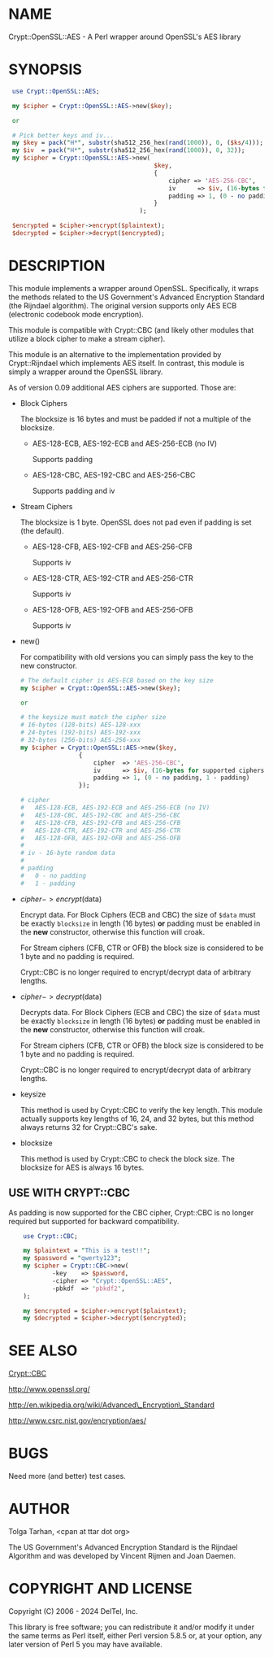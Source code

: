 # NAME

Crypt::OpenSSL::AES - A Perl wrapper around OpenSSL's AES library

# SYNOPSIS

```perl
 use Crypt::OpenSSL::AES;

 my $cipher = Crypt::OpenSSL::AES->new($key);

 or

 # Pick better keys and iv...
 my $key = pack("H*", substr(sha512_256_hex(rand(1000)), 0, ($ks/4)));
 my $iv  = pack("H*", substr(sha512_256_hex(rand(1000)), 0, 32));
 my $cipher = Crypt::OpenSSL::AES->new(
                                        $key,
                                        {
                                            cipher => 'AES-256-CBC',
                                            iv      => $iv, (16-bytes for supported ciphers)
                                            padding => 1, (0 - no padding, 1 - padding)
                                        }
                                    );

 $encrypted = $cipher->encrypt($plaintext);
 $decrypted = $cipher->decrypt($encrypted);
```

# DESCRIPTION

This module implements a wrapper around OpenSSL.  Specifically, it
wraps the methods related to the US Government's Advanced
Encryption Standard (the Rijndael algorithm).  The original version
supports only AES ECB (electronic codebook mode encryption).

This module is compatible with Crypt::CBC (and likely other modules
that utilize a block cipher to make a stream cipher).

This module is an alternative to the implementation provided by
Crypt::Rijndael which implements AES itself. In contrast, this module
is simply a wrapper around the OpenSSL library.

As of version 0.09 additional AES ciphers are supported.  Those are:

- Block Ciphers

    The blocksize is 16 bytes and must be padded if not a multiple of the
    blocksize.

    - AES-128-ECB, AES-192-ECB and AES-256-ECB (no IV)

        Supports padding

    - AES-128-CBC, AES-192-CBC and AES-256-CBC

        Supports padding and iv

- Stream Ciphers

    The blocksize is 1 byte. OpenSSL does not pad even if padding
    is set (the default).

    - AES-128-CFB, AES-192-CFB and AES-256-CFB

        Supports iv

    - AES-128-CTR, AES-192-CTR and AES-256-CTR

        Supports iv

    - AES-128-OFB, AES-192-OFB and AES-256-OFB

        Supports iv

- new()

    For compatibility with old versions you can simply pass the key to the
    new constructor.

    ```perl
    # The default cipher is AES-ECB based on the key size
    my $cipher = Crypt::OpenSSL::AES->new($key);

    or

    # the keysize must match the cipher size
    # 16-bytes (128-bits) AES-128-xxx
    # 24-bytes (192-bits) AES-192-xxx
    # 32-bytes (256-bits) AES-256-xxx
    my $cipher = Crypt::OpenSSL::AES->new($key,
                    {
                        cipher  => 'AES-256-CBC',
                        iv      => $iv, (16-bytes for supported ciphers)
                        padding => 1, (0 - no padding, 1 - padding)
                    });

    # cipher
    #   AES-128-ECB, AES-192-ECB and AES-256-ECB (no IV)
    #   AES-128-CBC, AES-192-CBC and AES-256-CBC
    #   AES-128-CFB, AES-192-CFB and AES-256-CFB
    #   AES-128-CTR, AES-192-CTR and AES-256-CTR
    #   AES-128-OFB, AES-192-OFB and AES-256-OFB
    #
    # iv - 16-byte random data
    #
    # padding
    #   0 - no padding
    #   1 - padding
    ```

- $cipher->encrypt($data)

    Encrypt data. For Block Ciphers (ECB and CBC) the size of `$data`
    must be exactly `blocksize` in length (16 bytes) **or** padding must be
    enabled in the **new** constructor, otherwise this function will croak.

    For Stream ciphers (CFB, CTR or OFB) the block size is considered to
    be 1 byte and no padding is required.

    Crypt::CBC is no longer required to encrypt/decrypt data of arbitrary
    lengths.

- $cipher->decrypt($data)

    Decrypts data. For Block Ciphers (ECB and CBC) the size of `$data`
    must be exactly `blocksize` in length (16 bytes) **or** padding must be
    enabled in the **new** constructor, otherwise this function will croak.

    For Stream ciphers (CFB, CTR or OFB) the block size is considered to
    be 1 byte and no padding is required.

    Crypt::CBC is no longer required to encrypt/decrypt data of arbitrary
    lengths.

- keysize

    This method is used by Crypt::CBC to verify the key length.
    This module actually supports key lengths of 16, 24, and 32 bytes,
    but this method always returns 32 for Crypt::CBC's sake.

- blocksize

    This method is used by Crypt::CBC to check the block size.
    The blocksize for AES is always 16 bytes.

## USE WITH CRYPT::CBC

As padding is now supported for the CBC cipher, Crypt::CBC is no
longer required but supported for backward compatibility.

```perl
    use Crypt::CBC;

    my $plaintext = "This is a test!!";
    my $password = "qwerty123";
    my $cipher = Crypt::CBC->new(
            -key    => $password,
            -cipher => "Crypt::OpenSSL::AES",
            -pbkdf  => 'pbkdf2',
    );

    my $encrypted = $cipher->encrypt($plaintext);
    my $decrypted = $cipher->decrypt($encrypted);
```

# SEE ALSO

[Crypt::CBC](https://metacpan.org/pod/Crypt%3A%3ACBC)

http://www.openssl.org/

http://en.wikipedia.org/wiki/Advanced\_Encryption\_Standard

http://www.csrc.nist.gov/encryption/aes/

# BUGS

Need more (and better) test cases.

# AUTHOR

Tolga Tarhan, &lt;cpan at ttar dot org>

The US Government's Advanced Encryption Standard is the Rijndael
Algorithm and was developed by Vincent Rijmen and Joan Daemen.

# COPYRIGHT AND LICENSE

Copyright (C) 2006 - 2024 DelTel, Inc.

This library is free software; you can redistribute it and/or modify
it under the same terms as Perl itself, either Perl version 5.8.5 or,
at your option, any later version of Perl 5 you may have available.
